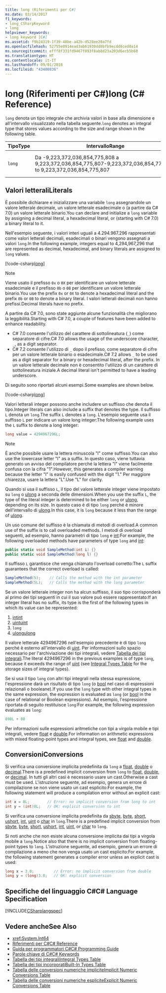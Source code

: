 ```yaml
---
title: long (Riferimenti per C#)
ms.date: 03/14/2017
f1_keywords:
- long_CSharpKeyword
- long
helpviewer_keywords:
- long keyword [C#]
ms.assetid: f9b24319-1f39-48be-a42b-d528ee28a7fd
ms.openlocfilehash: 52755e0914ead3ab61930dd8bfb9ecdd8ced0a14
ms.sourcegitcommit: efff8f331fd9467f093f8ab8d23a203d6ecb5b60
ms.translationtype: HT
ms.contentlocale: it-IT
ms.lasthandoff: 09/01/2018
ms.locfileid: "43400836"
---
```

# <a name="long-c-reference"></a><span data-ttu-id="81240-102">long (Riferimenti per C#)</span><span class="sxs-lookup"><span data-stu-id="81240-102">long (C# Reference)</span></span>

<span data-ttu-id="81240-103">`long` denota un tipo integrale che archivia valori in base alla dimensione e all'intervallo visualizzato nella tabella seguente.</span><span class="sxs-lookup"><span data-stu-id="81240-103">`long` denotes an integral type that stores values according to the size and range shown in the following table.</span></span>  
  
|<span data-ttu-id="81240-104">Tipo</span><span class="sxs-lookup"><span data-stu-id="81240-104">Type</span></span>|<span data-ttu-id="81240-105">Intervallo</span><span class="sxs-lookup"><span data-stu-id="81240-105">Range</span></span>|<span data-ttu-id="81240-106">Dimensione</span><span class="sxs-lookup"><span data-stu-id="81240-106">Size</span></span>|<span data-ttu-id="81240-107">Tipo .NET</span><span class="sxs-lookup"><span data-stu-id="81240-107">.NET type</span></span>|  
|----------|-----------|----------|-------------------------|  
|`long`|<span data-ttu-id="81240-108">Da -9,223,372,036,854,775,808 a 9,223,372,036,854,775,807</span><span class="sxs-lookup"><span data-stu-id="81240-108">-9,223,372,036,854,775,808 to 9,223,372,036,854,775,807</span></span>|<span data-ttu-id="81240-109">Numero intero con segno a 64 bit</span><span class="sxs-lookup"><span data-stu-id="81240-109">Signed 64-bit integer</span></span>|<xref:System.Int64?displayProperty=nameWithType>|  
  
## <a name="literals"></a><span data-ttu-id="81240-110">Valori letterali</span><span class="sxs-lookup"><span data-stu-id="81240-110">Literals</span></span> 

<span data-ttu-id="81240-111">È possibile dichiarare e inizializzare una variabile `long` assegnandole un valore letterale decimale, un valore letterale esadecimale o (a partire da C# 7.0) un valore letterale binario.</span><span class="sxs-lookup"><span data-stu-id="81240-111">You can declare and initialize a `long` variable by assigning a decimal literal, a hexadecimal literal, or (starting with C# 7.0) a binary literal to it.</span></span> 

<span data-ttu-id="81240-112">Nell'esempio seguente, i valori interi uguali a 4.294.967.296 rappresentati come valori letterali decimali, esadecimali o binari vengono assegnati a valori `long`.</span><span class="sxs-lookup"><span data-stu-id="81240-112">In the following example, integers equal to 4,294,967,296 that are represented as decimal, hexadecimal, and binary literals are assigned to `long` values.</span></span>  
  
[!code-csharp[long](../../../../samples/snippets/csharp/language-reference/keywords/numeric-literals.cs#Long)]  

> [!NOTE] 
> <span data-ttu-id="81240-113">Viene usato il prefisso `0x` o `0X` per identificare un valore letterale esadecimale e il prefisso `0b` o `0B` per identificare un valore letterale binario.</span><span class="sxs-lookup"><span data-stu-id="81240-113">You use the prefix `0x` or `0X` to denote a hexadecimal literal and the prefix `0b` or `0B` to denote a binary literal.</span></span> <span data-ttu-id="81240-114">I valori letterali decimali non hanno prefissi.</span><span class="sxs-lookup"><span data-stu-id="81240-114">Decimal literals have no prefix.</span></span> 

<span data-ttu-id="81240-115">A partire da C# 7.0, sono state aggiunte alcune funzionalità che migliorano la leggibilità.</span><span class="sxs-lookup"><span data-stu-id="81240-115">Starting with C# 7.0, a couple of features have been added to enhance readability.</span></span> 
 - <span data-ttu-id="81240-116">C# 7.0 consente l'utilizzo del carattere di sottolineatura (`_`) come separatore di cifre.</span><span class="sxs-lookup"><span data-stu-id="81240-116">C# 7.0 allows the usage of the underscore character, `_`, as a digit separator.</span></span>
 - <span data-ttu-id="81240-117">C# 7.2 consente l'utilizzo di `_` dopo il prefisso, come separatore di cifre per un valore letterale binario o esadecimale.</span><span class="sxs-lookup"><span data-stu-id="81240-117">C# 7.2 allows `_` to be used as a digit separator for a binary or hexadecimal literal, after the prefix.</span></span> <span data-ttu-id="81240-118">In un valore letterale decimale non è consentito l'utilizzo di un carattere di sottolineatura iniziale.</span><span class="sxs-lookup"><span data-stu-id="81240-118">A decimal literal isn't permitted to have a leading underscore.</span></span>

<span data-ttu-id="81240-119">Di seguito sono riportati alcuni esempi.</span><span class="sxs-lookup"><span data-stu-id="81240-119">Some examples are shown below.</span></span>

[!code-csharp[long](../../../../samples/snippets/csharp/language-reference/keywords/numeric-literals.cs#LongS)]  
 
 <span data-ttu-id="81240-120">Valori letterali integer possono anche includere un suffisso che denota il tipo.</span><span class="sxs-lookup"><span data-stu-id="81240-120">Integer literals can also include a suffix that denotes the type.</span></span> <span data-ttu-id="81240-121">Il suffisso `L` denota un `long`.</span><span class="sxs-lookup"><span data-stu-id="81240-121">The suffix `L` denotes a `long`.</span></span> <span data-ttu-id="81240-122">L'esempio seguente usa il suffisso `L` per indicare un valore long integer:</span><span class="sxs-lookup"><span data-stu-id="81240-122">The following example uses the `L` suffix to denote a long integer:</span></span>
 
```csharp
long value = 4294967296L;  
```  

> [!NOTE]
>  <span data-ttu-id="81240-123">È anche possibile usare la lettera minuscola "l" come suffisso.</span><span class="sxs-lookup"><span data-stu-id="81240-123">You can also use the lowercase letter "l" as a suffix.</span></span> <span data-ttu-id="81240-124">In questo caso, viene tuttavia generato un avviso del compilatore perché la lettera "l" viene facilmente confusa con la cifra "1".</span><span class="sxs-lookup"><span data-stu-id="81240-124">However, this generates a compiler warning because the letter "l" is easily confused with the digit "1."</span></span> <span data-ttu-id="81240-125">Per maggiore chiarezza, usare la lettera "L".</span><span class="sxs-lookup"><span data-stu-id="81240-125">Use "L" for clarity.</span></span>  
  
 <span data-ttu-id="81240-126">Quando si usa il suffisso `L`, il tipo del valore letterale integer viene impostato su `long` o [ulong](../../../csharp/language-reference/keywords/ulong.md) a seconda delle dimensioni.</span><span class="sxs-lookup"><span data-stu-id="81240-126">When you use the suffix `L`, the type of the literal integer is determined to be either `long` or [ulong](../../../csharp/language-reference/keywords/ulong.md), depending on its size.</span></span> <span data-ttu-id="81240-127">In questo caso è di tipo `long` perché è minore dell'intervallo di [ulong](../../../csharp/language-reference/keywords/ulong.md).</span><span class="sxs-lookup"><span data-stu-id="81240-127">In this case, it is `long` because it less than the range of [ulong](../../../csharp/language-reference/keywords/ulong.md).</span></span>  
  
 <span data-ttu-id="81240-128">Un uso comune del suffisso è la chiamata di metodi di overload.</span><span class="sxs-lookup"><span data-stu-id="81240-128">A common use of the suffix is to call overloaded methods.</span></span> <span data-ttu-id="81240-129">I metodi di overload seguenti, ad esempio, hanno parametri di tipo `long` e [int](../../../csharp/language-reference/keywords/int.md):</span><span class="sxs-lookup"><span data-stu-id="81240-129">For example, the following overloaded methods have parameters of type `long` and [int](../../../csharp/language-reference/keywords/int.md):</span></span>  
  
```csharp
public static void SampleMethod(int i) {}  
public static void SampleMethod(long l) {}  
```  
  
 <span data-ttu-id="81240-130">Il suffisso `L` garantisce che venga chiamato l'overload corretto:</span><span class="sxs-lookup"><span data-stu-id="81240-130">The `L` suffix guarantees that the correct overload is called:</span></span>  
  
```csharp  
SampleMethod(5);    // Calls the method with the int parameter  
SampleMethod(5L);   // Calls the method with the long parameter  
```  
<span data-ttu-id="81240-131">Se un valore letterale integer non ha alcun suffisso, il suo tipo corrisponderà al primo dei tipi seguenti in cui il suo valore può essere rappresentato:</span><span class="sxs-lookup"><span data-stu-id="81240-131">If an integer literal has no suffix, its type is the first of the following types in which its value can be represented:</span></span> 

1. [<span data-ttu-id="81240-132">int</span><span class="sxs-lookup"><span data-stu-id="81240-132">int</span></span>](int.md)
2. [<span data-ttu-id="81240-133">uint</span><span class="sxs-lookup"><span data-stu-id="81240-133">uint</span></span>](../../../csharp/language-reference/keywords/uint.md)
3. `long`
4. [<span data-ttu-id="81240-134">ulong</span><span class="sxs-lookup"><span data-stu-id="81240-134">ulong</span></span>](../../../csharp/language-reference/keywords/ulong.md) 

<span data-ttu-id="81240-135">Il valore letterale 4294967296 nell'esempio precedente è di tipo `long` perché è esterno all'intervallo di [uint](../../../csharp/language-reference/keywords/uint.md). Per informazioni sullo spazio necessario per l'archiviazione dei tipi integrali, vedere [Tabella dei tipi integrali](../../../csharp/language-reference/keywords/integral-types-table.md).</span><span class="sxs-lookup"><span data-stu-id="81240-135">The literal 4294967296 in the previous examples is of type `long`, because it exceeds the range of [uint](../../../csharp/language-reference/keywords/uint.md) (see [Integral Types Table](../../../csharp/language-reference/keywords/integral-types-table.md) for the storage sizes of integral types).</span></span>  
  
 <span data-ttu-id="81240-136">Se si usa il tipo `long` con altri tipi integrali nella stessa espressione, l'espressione darà un risultato di tipo `long` (o [bool](../../../csharp/language-reference/keywords/bool.md) nel caso di espressioni relazionali o booleane).</span><span class="sxs-lookup"><span data-stu-id="81240-136">If you use the `long` type with other integral types in the same expression, the expression is evaluated as `long` (or [bool](../../../csharp/language-reference/keywords/bool.md) in the case of relational or Boolean expressions).</span></span> <span data-ttu-id="81240-137">Ad esempio, l'espressione riportata di seguito restituisce `long`:</span><span class="sxs-lookup"><span data-stu-id="81240-137">For example, the following expression evaluates as `long`:</span></span>  
  
```csharp  
898L + 88  
```  
  
 <span data-ttu-id="81240-138">Per informazioni sulle espressioni aritmetiche con tipi a virgola mobile e tipi integrali, vedere [float](../../../csharp/language-reference/keywords/float.md) e [double](../../../csharp/language-reference/keywords/double.md).</span><span class="sxs-lookup"><span data-stu-id="81240-138">For information on arithmetic expressions with mixed floating-point types and integral types, see [float](../../../csharp/language-reference/keywords/float.md) and [double](../../../csharp/language-reference/keywords/double.md).</span></span>  
  
## <a name="conversions"></a><span data-ttu-id="81240-139">Conversioni</span><span class="sxs-lookup"><span data-stu-id="81240-139">Conversions</span></span>  
 <span data-ttu-id="81240-140">Si verifica una conversione implicita predefinita da `long` a [float](../../../csharp/language-reference/keywords/float.md), [double](../../../csharp/language-reference/keywords/double.md) o [decimal](../../../csharp/language-reference/keywords/decimal.md).</span><span class="sxs-lookup"><span data-stu-id="81240-140">There is a predefined implicit conversion from `long` to [float](../../../csharp/language-reference/keywords/float.md), [double](../../../csharp/language-reference/keywords/double.md), or [decimal](../../../csharp/language-reference/keywords/decimal.md).</span></span> <span data-ttu-id="81240-141">In tutti gli altri casi è necessario usare un cast.</span><span class="sxs-lookup"><span data-stu-id="81240-141">Otherwise a cast must be used.</span></span> <span data-ttu-id="81240-142">L'istruzione seguente, ad esempio, genera un errore di compilazione se non viene usato un cast esplicito:</span><span class="sxs-lookup"><span data-stu-id="81240-142">For example, the following statement will produce a compilation error without an explicit cast:</span></span>  
  
```csharp  
int x = 8L;        // Error: no implicit conversion from long to int  
int y = (int)8L;   // OK: explicit conversion to int  
```  
  
 <span data-ttu-id="81240-143">Si verifica una conversione implicita predefinita da [sbyte](../../../csharp/language-reference/keywords/sbyte.md), [byte](../../../csharp/language-reference/keywords/byte.md), [short](../../../csharp/language-reference/keywords/short.md), [ushort](../../../csharp/language-reference/keywords/ushort.md), [int](../../../csharp/language-reference/keywords/int.md), [uint](../../../csharp/language-reference/keywords/uint.md) o [char](../../../csharp/language-reference/keywords/char.md) in `long`.</span><span class="sxs-lookup"><span data-stu-id="81240-143">There is a predefined implicit conversion from [sbyte](../../../csharp/language-reference/keywords/sbyte.md), [byte](../../../csharp/language-reference/keywords/byte.md), [short](../../../csharp/language-reference/keywords/short.md), [ushort](../../../csharp/language-reference/keywords/ushort.md), [int](../../../csharp/language-reference/keywords/int.md), [uint](../../../csharp/language-reference/keywords/uint.md), or [char](../../../csharp/language-reference/keywords/char.md) to `long`.</span></span>  
  
 <span data-ttu-id="81240-144">Si noti anche che non esiste alcuna conversione implicita dai tipi a virgola mobile a `long`.</span><span class="sxs-lookup"><span data-stu-id="81240-144">Notice also that there is no implicit conversion from floating-point types to `long`.</span></span> <span data-ttu-id="81240-145">L'istruzione seguente, ad esempio, genera un errore di compilazione a meno che non venga usato un cast esplicito:</span><span class="sxs-lookup"><span data-stu-id="81240-145">For example, the following statement generates a compiler error unless an explicit cast is used:</span></span>  
  
```csharp  
long x = 3.0;         // Error: no implicit conversion from double  
long y = (long)3.0;   // OK: explicit conversion  
```  
  
## <a name="c-language-specification"></a><span data-ttu-id="81240-146">Specifiche del linguaggio C#</span><span class="sxs-lookup"><span data-stu-id="81240-146">C# Language Specification</span></span>  
 [!INCLUDE[CSharplangspec](~/includes/csharplangspec-md.md)]  
  
## <a name="see-also"></a><span data-ttu-id="81240-147">Vedere anche</span><span class="sxs-lookup"><span data-stu-id="81240-147">See Also</span></span>

- <xref:System.Int64>  
- [<span data-ttu-id="81240-148">Riferimenti per C#</span><span class="sxs-lookup"><span data-stu-id="81240-148">C# Reference</span></span>](../../../csharp/language-reference/index.md)  
- [<span data-ttu-id="81240-149">Guida per programmatori C#</span><span class="sxs-lookup"><span data-stu-id="81240-149">C# Programming Guide</span></span>](../../../csharp/programming-guide/index.md)  
- [<span data-ttu-id="81240-150">Parole chiave di C#</span><span class="sxs-lookup"><span data-stu-id="81240-150">C# Keywords</span></span>](../../../csharp/language-reference/keywords/index.md)  
- [<span data-ttu-id="81240-151">Tabella dei tipi integrali</span><span class="sxs-lookup"><span data-stu-id="81240-151">Integral Types Table</span></span>](../../../csharp/language-reference/keywords/integral-types-table.md)  
- [<span data-ttu-id="81240-152">Tabella dei tipi incorporati</span><span class="sxs-lookup"><span data-stu-id="81240-152">Built-In Types Table</span></span>](../../../csharp/language-reference/keywords/built-in-types-table.md)  
- [<span data-ttu-id="81240-153">Tabella delle conversioni numeriche implicite</span><span class="sxs-lookup"><span data-stu-id="81240-153">Implicit Numeric Conversions Table</span></span>](../../../csharp/language-reference/keywords/implicit-numeric-conversions-table.md)  
- [<span data-ttu-id="81240-154">Tabella delle conversioni numeriche esplicite</span><span class="sxs-lookup"><span data-stu-id="81240-154">Explicit Numeric Conversions Table</span></span>](../../../csharp/language-reference/keywords/explicit-numeric-conversions-table.md)
